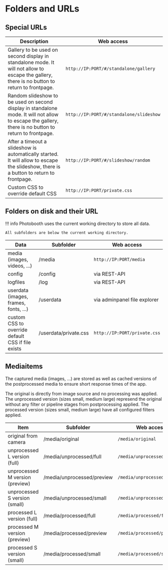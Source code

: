 # Folders and URLs

## Special URLs

| Description   | Web access |
|---|---|
|  Gallery to be used on second display in standalone mode. It will not allow to escape the gallery, there is no button to return to frontpage. | `http://IP:PORT/#/standalone/gallery` |
|  Random slideshow to be used on second display in standalone mode. It will not allow to escape the gallery, there is no button to return to frontpage. | `http://IP:PORT/#/standalone/slideshow` |
|  After a timeout a slideshow is automatically started. It will allow to escape the slideshow, there is a button to return to frontpage. | `http://IP:PORT/#/slideshow/random` |
|  Custom CSS to override default CSS  | `http://IP:PORT/private.css` |

## Folders on disk and their URL

!!! info
    Photobooth uses the current working directory to store all data.

    All subfolders are below the current working directory.

| Data  | Subfolder | Web access |
|---|---|---|
|  media (images, videos, ...)  | /media | `http://IP:PORT/media` |
|  config | /config | via REST-API |
|  logfiles | /log | via REST-API |
|  userdata (images, frames, fonts, ...) | /userdata | via adminpanel file explorer |
|  custom CSS to override default CSS if file exists | /userdata/private.css | `http://IP:PORT/private.css` |

## Mediaitems

The captured media (images, ...) are stored as well as cached versions of the postprocessed media to ensure short response times of the app.

The original is directly from image source and no processing was applied.
The unprocessed version (sizes small, medium large) represend the original without any filter or pipeline stages from postprocessing applied.
The processed version (sizes small, medium large) have all configured filters applied.

| Item |  Subfolder | Web access |
|---|---|---|
|  original from camera  | /media/original | `/media/original` |
|  unprocessed L version (full)  | /media/unprocessed/full | `/media/unprocessed/full` |
|  unprocessed M version (preview)  | /media/unprocessed/preview | `/media/unprocessed/preview` |
|  unprocessed S version (small)  | /media/unprocessed/small | `/media/unprocessed/small` |
|  processed L version (full)  | /media/processed/full | `/media/processed/full` |
|  processed M version (preview)  | /media/processed/preview | `/media/processed/preview` |
|  processed S version (small)  | /media/processed/small | `/media/processed/small` |
